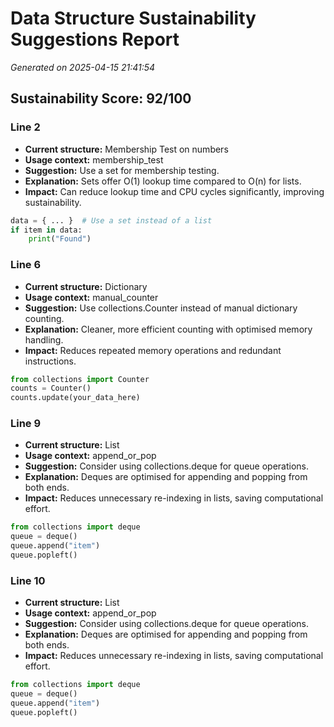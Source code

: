 # Data Structure Sustainability Suggestions Report
_Generated on 2025-04-15 21:41:54_

## Sustainability Score: 92/100

### Line 2
- **Current structure:** Membership Test on numbers
- **Usage context:** membership_test
- **Suggestion:** Use a set for membership testing.
- **Explanation:** Sets offer O(1) lookup time compared to O(n) for lists.
- **Impact:** Can reduce lookup time and CPU cycles significantly, improving sustainability.

```python
data = { ... }  # Use a set instead of a list
if item in data:
    print("Found")
```

### Line 6
- **Current structure:** Dictionary
- **Usage context:** manual_counter
- **Suggestion:** Use collections.Counter instead of manual dictionary counting.
- **Explanation:** Cleaner, more efficient counting with optimised memory handling.
- **Impact:** Reduces repeated memory operations and redundant instructions.

```python
from collections import Counter
counts = Counter()
counts.update(your_data_here)
```

### Line 9
- **Current structure:** List
- **Usage context:** append_or_pop
- **Suggestion:** Consider using collections.deque for queue operations.
- **Explanation:** Deques are optimised for appending and popping from both ends.
- **Impact:** Reduces unnecessary re-indexing in lists, saving computational effort.

```python
from collections import deque
queue = deque()
queue.append("item")
queue.popleft()
```

### Line 10
- **Current structure:** List
- **Usage context:** append_or_pop
- **Suggestion:** Consider using collections.deque for queue operations.
- **Explanation:** Deques are optimised for appending and popping from both ends.
- **Impact:** Reduces unnecessary re-indexing in lists, saving computational effort.

```python
from collections import deque
queue = deque()
queue.append("item")
queue.popleft()
```
